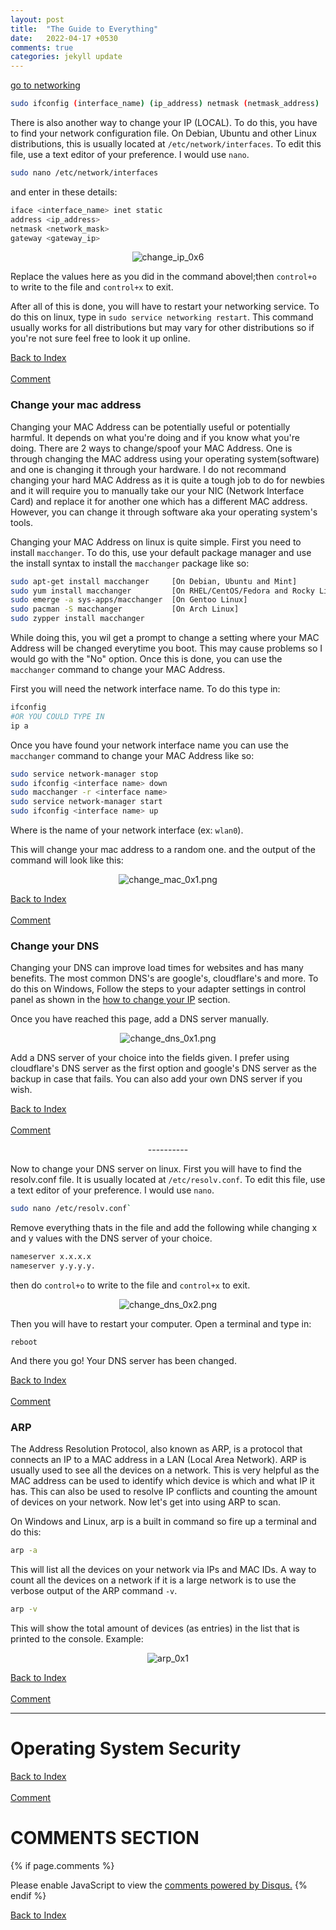```yaml
---
layout: post
title:  "The Guide to Everything"
date:   2022-04-17 +0530
comments: true
categories: jekyll update
---
```


<script>
function search() {
    let input = document.getElementById('searchbar').value
    input=input.toLowerCase();
    let x = document.getElementsByClassName('indexvals');
      
    for (i = 0; i < x.length; i++) { 
        if (!x[i].innerHTML.toLowerCase().includes(input)) {
            x[i].style.display="none";
        }
        else {
            x[i].style.display="list-item";                 
        }
    }
}
</script>

<style>

  #searchbar{
     margin-left: 0%;
     padding:15px;
     border-radius: 10px;
   }
 
   input[type=text] {
      width: 100%;
      -webkit-transition: width 0.15s ease-in-out;
      transition: width 0.15s ease-in-out;
   }
 
   /* When the input field gets focus,
        change its width to 100% */
   input[type=text]:focus {
     width: 100%;
   }
 


</style>

<a href="#networking-basics">go to networking</a>

<head>
<link rel="apple-touch-icon" sizes="180x180" href="/apple-touch-icon.png">
<link rel="icon" type="image/png" sizes="32x32" href="/favicon-32x32.png">
<link rel="icon" type="image/png" sizes="16x16" href="/favicon-16x16.png">
<link rel="manifest" href="/site.webmanifest">
</head>
<!--

```{css, echo=FALSE}
pre code {
    background: #4e4848;
    padding: 20px;
    color: rgb(163, 35, 30);
    overflow-x: auto;
    font-family: Menlo, Monaco, Consolas, 'Courier New', monospace;
    font-size: 12px;
    border: none;
}
.testing0x1 {
    background: #4e4848;
    padding: 20px;
    color: rgb(163, 35, 30);
    overflow-x: auto;
    font-family: Menlo, Monaco, Consolas, 'Courier New', monospace;
    font-size: 12px;
    border: none;
}
```

-->

Welcome to the whole documentation of everything I know about computers and systems.

[![Hits](https://hits.seeyoufarm.com/api/count/incr/badge.svg?url=https%3A%2F%2Fgithub.com%2FFluffySnowman%2Ffluffysnowman.github.io&count_bg=%2379C83D&title_bg=%23555555&icon=&icon_color=%23E7E7E7&title=hits&edge_flat=false)](https://hits.seeyoufarm.com)


<div>

<input type="text" id="myInput" onkeyup="myFunction()" placeholder="Search for topics">

</div>

<hr>
<br>

# INDEX:

Go to the [comments](#comments-section)

<ol>
    <li><a href="#networking-basics">Networking</a></li> 
        <ul id="myUL">
            <li class="indexvals"><a href="#networking-basics">Networking basics</a></li>
            <li class="indexvals"><a href="#netmasks">Netmasks</a></li>
            <li class="indexvals"><a href="#dhcp">DHCP</a></li>
            <li class="indexvals"><a href="#dns">DNS</a></li>
            <li class="indexvals"><a href="#change-your-ip">Change Your IP</a></li>
            <li class="indexvals"><a href="#change-your-mac-address">Change your MAC Address</a></li>
            <li class="indexvals"><a href="#change-your-dns">Change your DNS</a></li>
            <li class="indexvals"><a href="#arp">Arp Scanning</a></li>
        </ul>
    <li class="indexvals"><a href="#operating-system-security">Security in Operating Systems</a></li>
        <ul id="myUL">
        </ul>
</ol>

<hr>

# Networking Basics

Networking is a simple yet complex part of the computing experience. It is essentially the connection between computers (phones and tablets included) and servers. The communication between these computers and servers is done through a network. Transmission of data (in packets) is done through a network.

A network consists of many things. First thing is an IP (Internet Protocol) Address that is an address that tells the router on the network which computer is which. Learn how to change your IP Address [here](#change-your-ip). Sometimes people set up routers and firewalls to bind IP Addresses and MAC (Media Access Control) addresses. A MAC address is the address/hexadecimal code that identifies the ID of your NIC (Network Interface Card). Most people don't change MAC IDs or don't know how to. You can learn how to do this [here](#change-your-mac-address).

The Default configuration for routers' gateways are `192.168.1.1`. A gateway is the network node through all traffic travels through to the WWW (World Wide Web) or another IP/MAC on your network. You can change the settings in the network to send data from IP to IP instead of routing it through the gateway too but that is a bit complicated and we will leave it for later.

[Back to Index](#index)<br><br>[Comment](#comments-section)

#### Netmasks

Each router has a certain amount of devices(IPs) that can connect to it. This is determined by the 1/24 or 0/24 added at the end of the gateway IP also known as netmask. IP calculators are the easier way of determining how many devices are allowed.
For Example: A network with netmask of `/24` will allow up to 254 devices at a time however a network with netmask of `/23` will allow 510 devices at a time.

[Back to Index](#index)<br><br>[Comment](#comments-section)

#### DHCP

IP addresses can be changed very easily. There are certain protocols used for machines to automatically determine their IP addresses. One of these is known as DHCP (Dynamic Host Configuration Protocol). This protocol basically queries the IPs on the router and automatically chooses an IP (which has not been taken by any other machine (free ip)) for the machine when it connects to the network and assigns it to the machine.
However, this protocol can be very problematic. Sometimes there is a problem where the router is queried by two different machines and the same IP is given to two different machines. This is called an "IP Conflict" and can be resolved by changing the IP address of the machine (setting the IP in settings to manual and changing it).

[Back to Index](#index)<br><br>[Comment](#comments-section)
#### DNS

Then we have the DNS, also known as Domain - Name - System. The DNS is basically a mediatory node which sends traffic from the router to the rest of the internet. It is used to name and identify services, computers and other resources on the internet. Changing your DNS can reduce load times on your website. Learn how to change your DNS [here](#change-your-dns).

[Back to Index](#index)<br><br>[Comment](#comments-section)

### Change your ip

To change your (LOCAL) IP address on windows;
Start>Control Panel>Network and sharing centre>(left panel)>Change Adapter Settings.
Once you have clicked the endpoint, simple select the adapter you want to change and right click>properties.

You will be greeted with this window:

Click on the blue/selected field shown in the image and click properties.

<p align="center">
<img src="/assets/pics/change_ip_0x1.png" alt="change_ip_0x1">
</p>

After you reach the properties page, Select the "Use the following IP address" option and enter the IP address you want to use.

<p align="center">
<img src="/assets/pics/change_ip_0x2.png" alt="change_ip_0x2">
</p>

Fill in the field according to your network configuration. To find out your network configuration, hit "control+r" to open the run window and type in `cmd` and hit enter.

<p align="center">
<img src="/assets/pics/change_ip_0x3.png" alt="change_ip_0x3">
</p>

Once you are in the terminal window, simply type in `ipconfig` and look for something that looks like this:

<p align="center">
<img src="/assets/pics/change_ip_0x4.png" alt="change_ip_0x4">
</p>

Fill in the respective fields in the respective boxes in your "Internet Protocol Version 4" window.
Once you have closed and saved the control panel windows, the IP should have changed.
Re-open the command prompt (cmd) window and type in the same command (`ipconfig`) to see your new IP and voila!

[Back to Index](#index)<br>[leave a comment](#comments-section)

<p align="center">----------</p>

Now to change your IP configuration on linux. There are many ways to do this but in my opinion, the most efficient way to do this is through the CLI (Command Line Interface).

First what you gotta do is check your current IP configuration and network interface name. TO do this type in `ifconfig` or `ip addr`.

This will open up some text which you may not understand but all you have to look for is something that says `inet` and `netmask`.

<p align="center">
<img src="/assets/pics/change_ip_0x5.png" alt="change_ip_0x5">
</p>

<b>Note: Do not share what is in the `inet6` field or anything in the places that I've coloured out. Sharing this information can be potentially dangerous.</b>

Once you have these details, all you have to do to change your IP is type in this command while replacing (interface_name) with the name of your network interface (the text on the complete left of the output), (ip_address) with the IP address you want to use and (netmask) with the netmask you want to use. You will also have to enter your superuser's password.

<!--<pre><code class="bash testing0x1">-->
```bash
sudo ifconfig (interface_name) (ip_address) netmask (netmask_address)
```


There is also another way to change your IP (LOCAL). To do this, you have to find your network configuration file.
On Debian, Ubuntu and other Linux distributions, this is usually located at `/etc/network/interfaces`.
To edit this file, use a text editor of your preference. I would use `nano`.

```bash
sudo nano /etc/network/interfaces
```

and enter in these details:

```bash
iface <interface_name> inet static
address <ip_address>
netmask <network_mask>
gateway <gateway_ip>
```

<p align="center"><img src="/assets/pics/change_ip_0x6.png" alt="change_ip_0x6"></p>

Replace the values here as you did in the command abovel;then `control+o` to write to the file and `control+x` to exit.

After all of this is done, you will have to restart your networking service. To do this on linux, type in `sudo service networking restart`.
This command usually works for all distributions but may vary for other distributions so if you're not sure feel free to look it up online.

[Back to Index](#index)<br><br>[Comment](#comments-section)

### Change your mac address

Changing your MAC Address can be potentially useful or potentially harmful. It depends on what you're doing and if you know what you're doing. There are 2 ways to change/spoof your MAC Address. One is through changing the MAC address using your operating system(software) and one is changing it through your hardware. I do not recommand changing your hard MAC Address as it is quite a tough job to do for newbies and it will require you to manually take our your NIC (Network Interface Card) and replace it for another one which has a different MAC address. 
However, you can change it through software aka your operating system's tools.

Changing your MAC Address on linux is quite simple. First you need to install `macchanger`. To do this, use your default package manager and use the install syntax to install the `macchanger` package like so:

```bash
sudo apt-get install macchanger     [On Debian, Ubuntu and Mint]
sudo yum install macchanger         [On RHEL/CentOS/Fedora and Rocky Linux/AlmaLinux]
sudo emerge -a sys-apps/macchanger  [On Gentoo Linux]
sudo pacman -S macchanger           [On Arch Linux]
sudo zypper install macchanger 
```

While doing this, you wil get a prompt to change a setting where your MAC Address will be changed everytime you boot. This may cause problems so I would go with the "No" option.
Once this is done, you can use the `macchanger` command to change your MAC Address.

First you will need the network interface name. To do this type in:

```bash
ifconfig
#OR YOU COULD TYPE IN
ip a
```

Once you have found your network interface name you can use the `macchanger` command to change your MAC Address like so:

```bash
sudo service network-manager stop
sudo ifconfig <interface name> down
sudo macchanger -r <interface name>
sudo service network-manager start
sudo ifconfig <interface name> up
```
Where <interface name> is the name of your network interface (ex: `wlan0`).

This will change your mac address to a random one. and the output of the command will look like this:

<p align="center"><img src="/assets/pics/change_mac_0x1.png" alt="change_mac_0x1.png"></p>


[Back to Index](#index)<br><br>[Comment](#comments-section)

### Change your DNS

Changing your DNS can improve load times for websites and has many benefits. The most common DNS's are google's, cloudflare's and more.
To do this on Windows, Follow the steps to your adapter settings in control panel as shown in the [how to change your IP](#change-your-ip) section.

Once you have reached this page, add a DNS server manually.

<p align="center"><img src="/assets/pics/change_dns_0x1.png" alt="change_dns_0x1.png"></p>

Add a DNS server of your choice into the fields given. I prefer using cloudflare's DNS server as the first option and google's DNS server as the backup in case that fails. You can also add your own DNS server if you wish.

[Back to Index](#index)<br><br>[Comment](#comments-section)

<p align="center">----------</p>

Now to change your DNS server on linux. First you will have to find the resolv.conf file. It is usually located at `/etc/resolv.conf`.
To edit this file, use a text editor of your preference. I would use `nano`.

```bash
sudo nano /etc/resolv.conf`
```

Remove everything thats in the file and add the following while changing x and y values with the DNS server of your choice.

```bash
nameserver x.x.x.x
nameserver y.y.y.y.
```

then do `control+o` to write to the file and `control+x` to exit.

<p align="center"><img src="/assets/pics/change_dns_0x2.png" alt="change_dns_0x2.png"></p>

Then you will have to restart your computer. Open a terminal and type in:

`reboot`

And there you go! Your DNS server has been changed.

[Back to Index](#index)<br><br>[Comment](#comments-section)

### ARP

The Address Resolution Protocol, also known as ARP, is a protocol that connects an IP to a MAC address in a LAN (Local Area Network).
ARP is usually used to see all the devices on a network. This is very helpful as the MAC address can be used to identify which device is which and what IP it has. This can also be used to resolve IP conflicts and counting the amount of devices on your network.
Now let's get into using ARP to scan.

On Windows and Linux, arp is a built in command so fire up a terminal and do this:

```bash
arp -a
```

This will list all the devices on your network via IPs and MAC IDs. 
A way to count all the devices on a network if it is a large network is to use the verbose output of the ARP command `-v`.

```bash
arp -v
```

This will show the total amount of devices (as entries) in the list that is printed to the console. 
Example:

<p align="center">
<img src="/assets/pics/arp_0x1.png" alt="arp_0x1">
</p>

[Back to Index](#index)<br><br>[Comment](#comments-section)

<hr>

# Operating System Security

[Back to Index](#index)<br><br>[Comment](#comments-section)

# COMMENTS SECTION

{% if page.comments %}

<div id="disqus_thread"></div>
<script>
    (function() { 
    var d = document, s = d.createElement('script');
    s.src = 'https://fluffysnowman.disqus.com/embed.js';
    s.setAttribute('data-timestamp', +new Date());
    (d.head || d.body).appendChild(s);
    })();
</script>
<noscript>Please enable JavaScript to view the <a href="https://disqus.com/?ref_noscript">comments powered by Disqus.</a></noscript>
{% endif %}

[Back to Index](#index)


